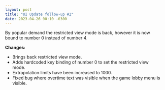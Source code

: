 ```yaml
---
layout: post
title: "UI Update follow-up #2"
date: 2023-04-26 00:10 -0300
---
```

By popular demand the restricted view mode is back, however it is now bound to number 0 instead of number 4.

**Changes:**
 * Brings back restricted view mode.
 * Adds hardcoded key binding of number 0 to set the restricted view mode.
 * Extrapolation limits have been increased to 1000.
 * Fixed bug where overtime text was visible when the game lobby menu is visible.
